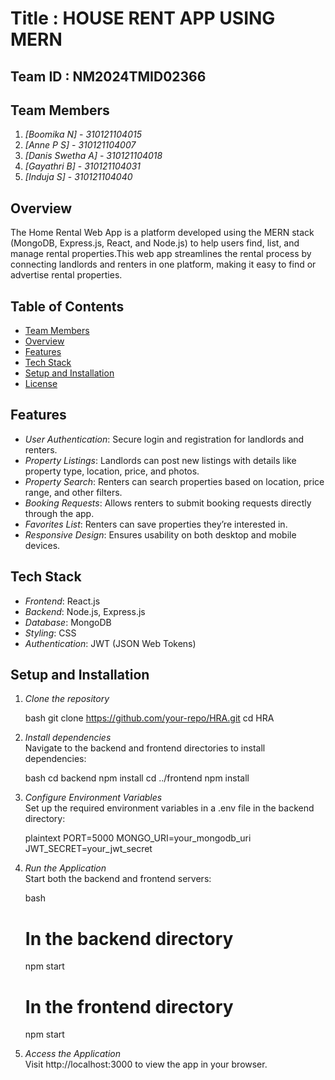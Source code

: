 # Title : HOUSE RENT APP USING MERN


## Team ID : NM2024TMID02366

## Team Members

1. *[Boomika N]* - *310121104015*
2. *[Anne P S]* - *310121104007*
3. *[Danis Swetha A]* - *310121104018*
4. *[Gayathri B]* - *310121104031*
5. *[Induja S]* - *310121104040*

## Overview

The Home Rental Web App is a platform developed using the MERN stack (MongoDB, Express.js, React, and Node.js) to help users find, list, and manage rental properties.This web app streamlines the rental process by connecting landlords and renters in one platform, making it easy to find or advertise rental properties.
## Table of Contents

- [Team Members](#team-members)
- [Overview](#overview)
- [Features](#features)
- [Tech Stack](#tech-stack)
- [Setup and Installation](#setup-and-installation)
- [License](#license)

## Features

- *User Authentication*: Secure login and registration for landlords and renters.
- *Property Listings*: Landlords can post new listings with details like property type, location, price, and photos.
- *Property Search*: Renters can search properties based on location, price range, and other filters.
- *Booking Requests*: Allows renters to submit booking requests directly through the app.
- *Favorites List*: Renters can save properties they’re interested in.
- *Responsive Design*: Ensures usability on both desktop and mobile devices.

## Tech Stack

- *Frontend*: React.js
- *Backend*: Node.js, Express.js
- *Database*: MongoDB
- *Styling*: CSS
- *Authentication*: JWT (JSON Web Tokens)

## Setup and Installation

1. *Clone the repository*

   bash
   git clone https://github.com/your-repo/HRA.git
   cd HRA
   

2. *Install dependencies*  
   Navigate to the backend and frontend directories to install dependencies:

   bash
   cd backend
   npm install
   cd ../frontend
   npm install
   

3. *Configure Environment Variables*  
   Set up the required environment variables in a .env file in the backend directory:

   plaintext
   PORT=5000
   MONGO_URI=your_mongodb_uri
   JWT_SECRET=your_jwt_secret
   

4. *Run the Application*  
   Start both the backend and frontend servers:

   bash
   # In the backend directory
   npm start
   # In the frontend directory
   npm start
   

5. *Access the Application*  
   Visit http://localhost:3000 to view the app in your browser.
